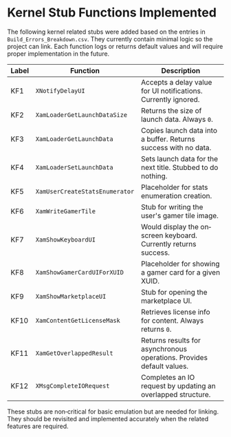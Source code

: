 # Kernel Stub Functions Implemented

The following kernel related stubs were added based on the entries in
`Build_Errors_Breakdown.csv`. They currently contain minimal logic so the project
can link. Each function logs or returns default values and will require proper
implementation in the future.

| Label | Function | Description |
|-------|----------|-------------|
| KF1 | `XNotifyDelayUI` | Accepts a delay value for UI notifications. Currently ignored. |
| KF2 | `XamLoaderGetLaunchDataSize` | Returns the size of launch data. Always `0`. |
| KF3 | `XamLoaderGetLaunchData` | Copies launch data into a buffer. Returns success with no data. |
| KF4 | `XamLoaderSetLaunchData` | Sets launch data for the next title. Stubbed to do nothing. |
| KF5 | `XamUserCreateStatsEnumerator` | Placeholder for stats enumeration creation. |
| KF6 | `XamWriteGamerTile` | Stub for writing the user's gamer tile image. |
| KF7 | `XamShowKeyboardUI` | Would display the on‐screen keyboard. Currently returns success. |
| KF8 | `XamShowGamerCardUIForXUID` | Placeholder for showing a gamer card for a given XUID. |
| KF9 | `XamShowMarketplaceUI` | Stub for opening the marketplace UI. |
| KF10 | `XamContentGetLicenseMask` | Retrieves license info for content. Always returns `0`. |
| KF11 | `XamGetOverlappedResult` | Returns results for asynchronous operations. Provides default values. |
| KF12 | `XMsgCompleteIORequest` | Completes an IO request by updating an overlapped structure. |

These stubs are non‑critical for basic emulation but are needed for linking.
They should be revisited and implemented accurately when the related features
are required.
